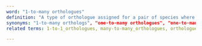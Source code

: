 ```yaml
---
word: "1-to-many orthologues"
definition: "A type of orthologue assigned for a pair of species where one gene in one species is orthologous to multiple genes in the other species, due to (a) duplication event(s) in the second species."
synonyms: "1-to-many orthologs", "one-to-many orthologues", "one-to-many orthologs"
related terms: 1-to-1_orthologues, many-to-many_orthologues, orthologues, homologues

---
```

